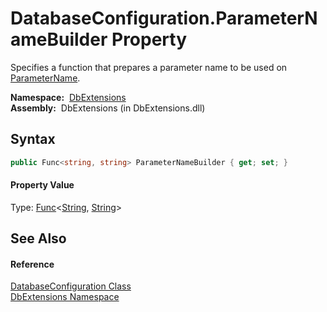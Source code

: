 DatabaseConfiguration.ParameterNameBuilder Property
===================================================
  Specifies a function that prepares a parameter name to be used on [ParameterName][1].

  **Namespace:**  [DbExtensions][2]  
  **Assembly:**  DbExtensions (in DbExtensions.dll)

Syntax
------

```csharp
public Func<string, string> ParameterNameBuilder { get; set; }
```

#### Property Value
Type: [Func][3]&lt;[String][4], [String][4]>

See Also
--------

#### Reference
[DatabaseConfiguration Class][5]  
[DbExtensions Namespace][2]  

[1]: http://msdn.microsoft.com/en-us/library/109h62zs
[2]: ../README.md
[3]: http://msdn.microsoft.com/en-us/library/bb549151
[4]: http://msdn.microsoft.com/en-us/library/s1wwdcbf
[5]: README.md